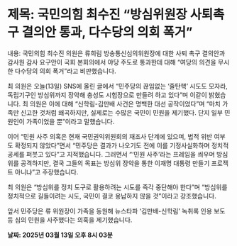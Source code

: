 # **제목: 국민의힘 최수진 “방심위원장 사퇴촉구 결의안 통과, 다수당의 의회 폭거”**

  내용: 국민의힘 최수진 의원은 류희림 방송통신심의위원장에 대한 사퇴 촉구 결의안과 감사원 감사 요구안이 국회 본회의에서 야당 주도로 통과한데 대해 “여당의 의견을 무시한 다수당의 의회 폭거”라고 비판했습니다. 

최 의원은 오늘(13일) SNS에 올린 글에서 “민주당의 끊임없는 ‘줄탄핵’ 시도도 모자라, 독립기구인 방심위까지 장악해 충성도 시험장으로 만들려 하고 있다”며 이같이 밝혔습니다. 최 의원은 이에 대해 “신학림-김만배 사건은 명백한 대선 공작이었다”며 “마치 가족만 신고한 것처럼 왜곡하지만, 실제로는 수많은 국민이 민원을 제기했다. 단지 일부 민원인이 가족이었을 뿐”이라고 말했습니다. 

이어 “민원 사주 의혹은 현재 국민권익위원회의 재조사 단계에 있으며, 법적 위반 여부도 확정되지 않았다”면서 “민주당은 결과가 나오기도 전에 이를 기정사실화하며 정치적 공세를 퍼붓고 있다”고 지적했습니다. 그러면서 “‘민원 사주’라는 프레임을 씌우며 방심위를 공격하지만, 결국 그들의 목표는 방심위 장악을 통한 이재명 대통령 만들기 프로젝트 아니냐”고 주장했습니다. 

최 의원은 “방심위를 정치 도구로 활용하려는 시도를 즉각 중단해야 한다”며 “방심위를 정치적으로 길들이려는 시도, 국민이 결코 용납하지 않을 것”이라고 강조했습니다. 

앞서 민주당은 류 위원장이 가족을 동원해 뉴스타파 ‘김만배-신학림’ 녹취록 인용 보도 등 심의 민원을 사주했다는 의혹을 제기했습니다.

  **날짜: 2025년 03월 13일 오후 8시 03분**